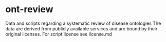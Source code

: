 # ont-review

Data and scripts regarding a systematic review of disease ontologies
The data are derived from publicly available services and are bound by their original licenses.
For script license see license.md
